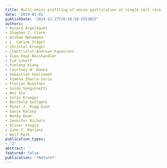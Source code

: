 ```yaml
---
title: Multi-omics profiling of mouse gastrulation at single-cell resolution
date: '2019-01-01'
publishDate: '2024-12-27T20:18:58.255205Z'
authors:
- Ricard Argelaguet
- Stephen J. Clark
- Hisham Mohammed
- L. Carine Stapel
- Christel Krueger
- Chantriolnt-Andreas Kapourani
- Ivan Imaz-Rosshandler
- Tim Lohoff
- Yunlong Xiang
- Courtney W. Hanna
- Sebastien Smallwood
- Ximena Ibarra-Soria
- Florian Buettner
- Guido Sanguinetti
- Wei Xie
- Felix Krueger
- Berthold Gottgens
- Peter J. Rugg-Gunn
- Gavin Kelsey
- Wendy Dean
- Jennifer Nichols
- Oliver Stegle
- John C. Marioni
- Wolf Reik
publication_types:
- '2'
abstract: ''
featured: false
publication: '*Nature*'
---
```


